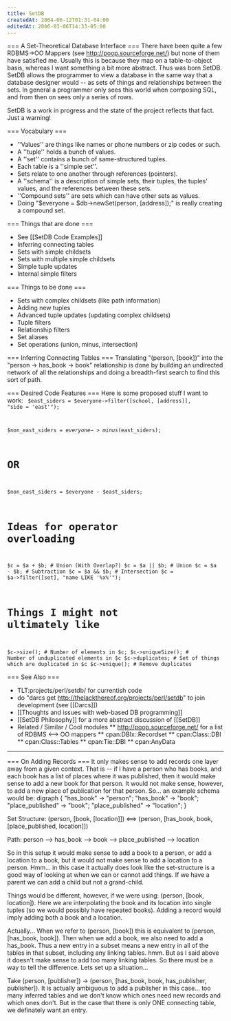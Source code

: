 ```yaml
---
title: SetDB
createdAt: 2004-06-12T01:31-04:00
editedAt: 2006-03-06T14:33-05:00
---
```


=== A Set-Theoretical Database Interface ===
There have been quite a few RDBMS->OO Mappers (see http://poop.sourceforge.net/) but none of them have satisfied me. Usually this is because they map on a table-to-object basis, whereas I want something a bit more abstract. Thus was born SetDB. SetDB allows the programmer to view a database in the same way that a database designer would -- as sets of things and relationships between the sets. In general a programmer only sees this world when composing SQL, and from then on sees only a series of rows.

SetDB is a work in progress and the state of the project reflects that fact. Just a warning!

=== Vocabulary ===
* ''Values'' are things like names or phone numbers or zip codes or such.
* A ''tuple'' holds a bunch of values.
* A ''set'' contains a bunch of same-structured tuples.
* Each table is a ''simple set''.
* Sets relate to one another through references (pointers).
* A ''schema'' is a description of simple sets, their tuples, the tuples' values, and the references between these sets.
* ''Compound sets'' are sets which can have other sets as values.
* Doing "$everyone = $db->newSet(person, [address]);" is really creating a compound set.

=== Things that are done ===
* See [[SetDB Code Examples]]
* Inferring connecting tables
* Sets with simple childsets
* Sets with multiple simple childsets
* Simple tuple updates
* Internal simple filters

=== Things to be done ===
* Sets with complex childsets (like path information)
* Adding new tuples
* Advanced tuple updates (updating complex childsets)
* Tuple filters
* Relationship filters
* Set aliases
* Set operations (union, minus, intersection)

=== Inferring Connecting Tables ===
Translating "(person, [book])" into the "person -> has_book -> book" relationship is done by building an undirected network of all the relationships and doing a breadth-first search to find this sort of path.

=== Desired Code Features ===
Here is some proposed stuff I want to work:
<code>
  $east_siders = $everyone->filter([school, [address]], "side = 'east'");

  $non_east_siders = $everyone->minus($east_siders);
  # OR
  $non_east_siders = $everyone - $east_siders;

  # Ideas for operator overloading
  $c = $a +  $b;  # Union (With Overlap?)
  $c = $a || $b;  # Union
  $c = $a -  $b;  # Subtraction
  $c = $a && $b;  # Intersection
  $c = $a->filter([set], "name LIKE '%x%'");

  # Things I might not ultimately like
  $c->size(); # Number of elements in $c;
  $c->uniqueSize(); # Number of unduplicated elements in $c
  $c->duplicates; # Set of things which are duplicated in $c
  $c->unique(); # Remove duplicates
</code>


=== See Also ===
* TLT:projects/perl/setdb/ for currentish code
* do "darcs get http://thelackthereof.org/projects/perl/setdb" to join development (see [[Darcs]])
* [[Thoughts and issues with web-based DB programming]]
* [[SetDB Philosophy]] for a more abstract discussion of [[SetDB]]
* Related / Similar / Cool modules
** http://poop.sourceforge.net/ for a list of RDBMS <--> OO mappers
** cpan:DBIx::Recordset
** cpan:Class::DBI
** cpan:Class::Tables
** cpan:Tie::DBI
** cpan:AnyData

----

=== On Adding Records ===
It only makes sense to add records one layer away from a given context. That is -- if I have a person who has books, and each book has a list of places where it was published, then it would make sense to add a new book for that person. It would not make sense, however, to add a new place of publication for that person. So... an example schema would be:
<graph>
digraph {
  "has_book" -> "person";
  "has_book" -> "book";
  "place_published" -> "book";
  "place_published" -> "location";
}
</graph>

<clear>

Set Structure:
  (person, [book, [location]]) <==> (person, [has_book, book, [place_published, location]])

Path:
  person --> has_book --> book --> place_published --> location

So in this setup it would make sense to add a book to a person, or add a location to a book, but it would not make sense to add a location to a person. Hmm... in this case it actually does look like the set-structure is a good way of looking at when we can or cannot add things. If we have a parent we can add a child but not a grand-child.

Things would be different, however, if we were using: (person, [book, location]). Here we are interpolating the book and its location into single tuples (so we would possibly have repeated books). Adding a record would imply adding both a book and a location.

Actually... When we refer to (person, [book]) this is equivalent to (person, [has_book, book]). Then when we add a book, we also need to add a has_book. Thus a new entry in a subset means a new entry in all of the tables in that subset, including any linking tables. hmm. But as I said above it doesn't make sense to add too many linking tables. So there must be a way to tell the difference. Lets set up a situation...

Take (person, [publisher]) -> (person, [has_book, book, has_publisher, publisher]). It is actually ambiguous to add a publisher in this case... too many inferred tables and we don't know which ones need new records and which ones don't. But in the case that there is only ONE connecting table, we definately want an entry.

